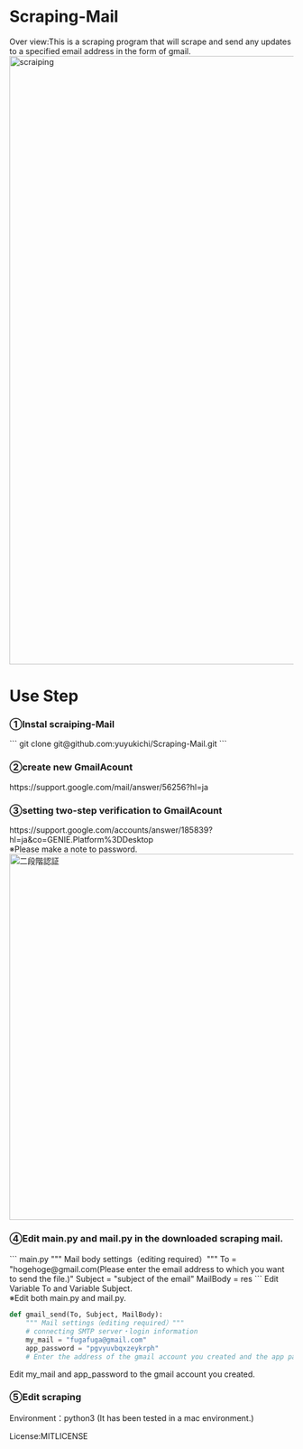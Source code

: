 # Scraping-Mail
Over view:This is a scraping program that will scrape and send any updates to a specified email address in the form of gmail.
<img width="1079" alt="scraiping" src="https://user-images.githubusercontent.com/66237437/130757792-4d9afa28-6ff0-4651-b02c-fd29b61ad7d0.png">

<h1>Use Step</h1>
<h3>①Instal scraiping-Mail</h3>
```
git clone git@github.com:yuyukichi/Scraping-Mail.git
```
<h3>②create new GmailAcount</h3>
https://support.google.com/mail/answer/56256?hl=ja
<h3>③setting two-step verification to GmailAcount</h3>
https://support.google.com/accounts/answer/185839?hl=ja&co=GENIE.Platform%3DDesktop<br>
※Please make a note to password.
<img width="649" alt="二段階認証" src="https://user-images.githubusercontent.com/66237437/130762052-7983a8b5-6a92-43c1-84a1-b06d42f6cd45.png">
<h3>④Edit main.py and mail.py in the downloaded scraping mail.</h3>
``` main.py 
""" Mail body settings（editing required）"""
To = "hogehoge@gmail.com(Please enter the email address to which you want to send the file.)"
Subject = "subject of the email"
MailBody = res
```
Edit Variable To and Variable Subject.<br>
※Edit both main.py and mail.py.

``` mail.py
def gmail_send(To, Subject, MailBody):
    """ Mail settings（editing required）"""
    # connecting SMTP server・login information
    my_mail = "fugafuga@gmail.com"
    app_password = "pgvyuvbqxzeykrph"
    # Enter the address of the gmail account you created and the app password.
```
Edit my_mail and app_password to the gmail account you created.

<h3>⑤Edit scraping</h3>
   
Environment：python3
(It has been tested in a mac environment.)
<p>License:MITLICENSE</p>
